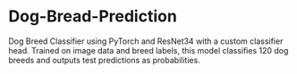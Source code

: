 # Dog-Bread-Prediction
Dog Breed Classifier using PyTorch and ResNet34 with a custom classifier head. Trained on image data and breed labels, this model classifies 120 dog breeds and outputs test predictions as probabilities.
